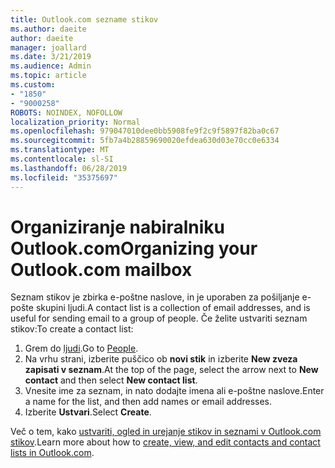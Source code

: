 ```yaml
---
title: Outlook.com sezname stikov
ms.author: daeite
author: daeite
manager: joallard
ms.date: 3/21/2019
ms.audience: Admin
ms.topic: article
ms.custom:
- "1850"
- "9000258"
ROBOTS: NOINDEX, NOFOLLOW
localization_priority: Normal
ms.openlocfilehash: 979047010dee0bb5908fe9f2c9f5897f82ba0c67
ms.sourcegitcommit: 5fb7a4b28859690020efdea630d03e70cc0e6334
ms.translationtype: MT
ms.contentlocale: sl-SI
ms.lasthandoff: 06/28/2019
ms.locfileid: "35375697"
---
```

# <a name="organizing-your-outlookcom-mailbox"></a><span data-ttu-id="60511-102">Organiziranje nabiralniku Outlook.com</span><span class="sxs-lookup"><span data-stu-id="60511-102">Organizing your Outlook.com mailbox</span></span>

<span data-ttu-id="60511-103">Seznam stikov je zbirka e-poštne naslove, in je uporaben za pošiljanje e-pošte skupini ljudi.</span><span class="sxs-lookup"><span data-stu-id="60511-103">A contact list is a collection of email addresses, and is useful for sending email to a group of people.</span></span> <span data-ttu-id="60511-104">Če želite ustvariti seznam stikov:</span><span class="sxs-lookup"><span data-stu-id="60511-104">To create a contact list:</span></span>

1. <span data-ttu-id="60511-105">Grem do [ljudi](https://outlook.live.com/people/).</span><span class="sxs-lookup"><span data-stu-id="60511-105">Go to [People](https://outlook.live.com/people/).</span></span>
1. <span data-ttu-id="60511-106">Na vrhu strani, izberite puščico ob **novi stik** in izberite **New zveza zapisati v seznam**.</span><span class="sxs-lookup"><span data-stu-id="60511-106">At the top of the page, select the arrow next to **New contact** and then select **New contact list**.</span></span>
1. <span data-ttu-id="60511-107">Vnesite ime za seznam, in nato dodajte imena ali e-poštne naslove.</span><span class="sxs-lookup"><span data-stu-id="60511-107">Enter a name for the list, and then add names or email addresses.</span></span>
1. <span data-ttu-id="60511-108">Izberite **Ustvari**.</span><span class="sxs-lookup"><span data-stu-id="60511-108">Select **Create**.</span></span>

<span data-ttu-id="60511-109">Več o tem, kako [ustvariti, ogled in urejanje stikov in seznami v Outlook.com stikov](https://support.office.com/article/5b909158-036e-4820-92f7-2a27f57b9f01).</span><span class="sxs-lookup"><span data-stu-id="60511-109">Learn more about how to [create, view, and edit contacts and contact lists in Outlook.com](https://support.office.com/article/5b909158-036e-4820-92f7-2a27f57b9f01).</span></span>